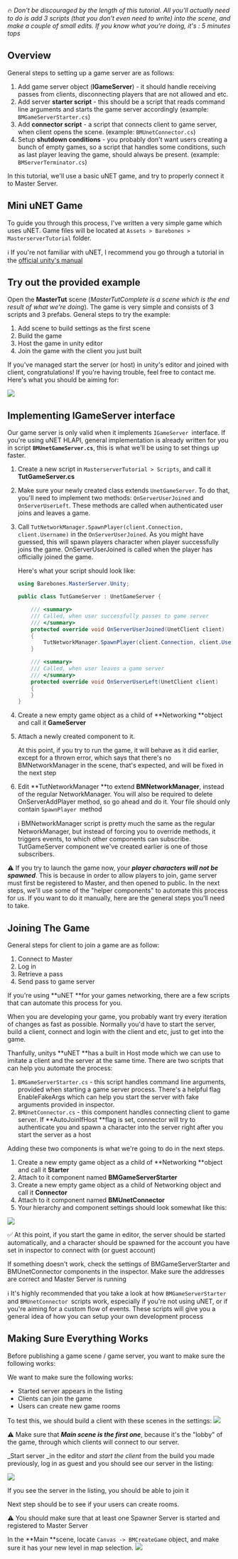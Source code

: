:fire: _Don't be discouraged by the length of this tutorial. All you'll actually need to do is add 3 scripts (that you don't even need to write) into the scene, and make a couple of small edits. If you know what you're doing, it's : 5 minutes tops_

## Overview

General steps to setting up a game server are as follows:

1. Add game server object (**IGameServer**) - it should handle receiving passes from clients, disconnecting players that are not allowed and etc.
1. Add server **starter script** - this should be a script that reads command line arguments and starts the game server accordingly (example: `BMGameServerStarter.cs`)
1. Add **connector script** - a script that connects client to game server, when client opens the scene. (example: `BMUnetConnector.cs`)
1. Setup **shutdown conditions** - you probably don't want users creating a bunch of empty games, so a script that handles some conditions, such as last player leaving the game, should always be present. (example: `BMServerTerminator.cs`)

In this tutorial, we'll use a basic uNET game, and try to properly connect it to Master Server.

## Mini uNET Game

To guide you through this process, I've written a very simple game which uses uNET. Game files will be located at `Assets > Barebones > MasterserverTutorial` folder. 

:information_source: If you're not familiar with uNET, I recommend you go through a tutorial in the [official unity's manual](https://docs.unity3d.com/Manual/UNetSetup.html)

## Try out the provided example

Open the **MasterTut** scene (_MasterTutComplete is a scene which is the end result of what we're doing_). The game is very simple and consists of 3 scripts and 3 prefabs. General steps to try the example:

1. Add scene to build settings as the first scene
1. Build the game
1. Host the game in unity editor
1. Join the game with the client you just built

If you've managed start the server (or host) in unity's editor and joined with client, congratulations! If you're having trouble, feel free to contact me. Here's what you should be aiming for:

![](http://i.imgur.com/D2hoH38.png)

## Implementing IGameServer interface

Our game server is only valid when it implements `IGameServer `interface. If you're using uNET HLAPI, general implementation is already written for you in script **`BMUnetGameServer.cs`**, this is what we'll be using to set things up faster. 

1. Create a new script in `MasterserverTutorial > Scripts`, and call it **TutGameServer.cs**

2. Make sure your newly created class extends `UnetGameServer`. To do that, you'll need to implement two methods: `OnServerUserJoined` and `OnServerUserLeft`. These methods are called when authenticated user joins and leaves a game.

3. Call `TutNetworkManager.SpawnPlayer(client.Connection, client.Username)` in the `OnServerUserJoined`. As you might have guessed, this will spawn players character when player successfully joins the game. OnServerUserJoined is called when the player has officially joined the game. 

    Here's what your script should look like:

    ```C#
    using Barebones.MasterServer.Unity;

    public class TutGameServer : UnetGameServer {

        /// <summary>
        /// Called, when user successfully passes to game server
        /// </summary>
        protected override void OnServerUserJoined(UnetClient client)
        {
            TutNetworkManager.SpawnPlayer(client.Connection, client.Username);
        }

        /// <summary>
        /// Called, when user leaves a game server
        /// </summary>
        protected override void OnServerUserLeft(UnetClient client)
        {
        }
    }
    ```

4. Create a new empty game object as a child of **Networking **object and call it **GameServer**
5. Attach a newly created component to it.

    At this point, if you try to run the game, it will behave as it did earlier, except for a thrown error, which says that there's no BMNetworkManager in the scene, that's expected, and will be fixed in the next step

6. Edit **TutNetworkManager **to extend **BMNetworkManager**, instead of the regular NetworkManager. You will also be required to delete OnServerAddPlayer method, so go ahead and do it. Your file should only contain `SpawnPlayer `method 

    :information_source: BMNetworkManager script is pretty much the same as the regular NetworkManager, but instead of forcing you to override methods, it triggers events, to which other components can subscribe. TutGameServer component we've created earlier is one of those subscribers. 

:warning: If you try to launch the game now, your _**player characters will not be spawned**_. This is because in order to allow players to join, game server must first be registered to Master, and then opened to public. In the next steps, we'll use some of the "helper components" to automate this process for us. If you want to do it manually, here are the general steps you'll need to take. 

## Joining The Game

General steps for client to join a game are as follow: 

1. Connect to Master
1. Log in
1. Retrieve a pass
1. Send pass to game server

If you're using **uNET **for your games networking, there are a few scripts that can automate this process for you. 

When you are developing your game, you probably want try every iteration of changes as fast as possible. Normally you'd have to start the server, build a client, connect and login with the client and etc, just to get into the game.

Thanfully, unitys **uNET **has a built in Host mode which we can use to imitate a client and the server at the same time. There are two scripts that can help you automate the process: 

1. `BMGameServerStarter.cs` - this script handles command line arguments, provided when starting a game server process. There's a helpful flag EnableFakeArgs which can help you start the server with fake arguments provided in inspector.
1. `BMUnetConnector.cs` - this component handles connecting client to game server. If **AutoJoinIfHost **flag is set, connector will try to authenticate you and spawn a character into the server right after you start the server as a host

Adding these two components is what we're going to do in the next steps. 

1. Create a new empty game object as a child of **Networking **object and call it **Starter**
1. Attach to it component named **BMGameServerStarter**
1. Create a new empty game object as a child of Networking object and call it **Connector**
1. Attach to it component named **BMUnetConnector**
1. Your hierarchy and component settings should look somewhat like this:

![](http://i.imgur.com/EkdzxN0.png)

:white_check_mark: At this point, if you start the game in editor, the server should be started automatically, and a character should be spawned for the account you have set in inspector to connect with (or guest account) 

If something doesn't work, check the settings of BMGameServerStarter and BMUnetConnector components in the inspector. Make sure the addresses are correct and Master Server is running

:information_source: It's highly recommended that you take a look at how `BMGameServerStarter `and `BMUnetConnector `scripts work, especially if you're not using uNET, or if you're aiming for a custom flow of events. These scripts will give you a general idea of how you can setup your own development process 

## Making Sure Everything Works

Before publishing a game scene / game server, you want to make sure the following works:

We want to make sure the following works: 

* Started server appears in the listing
* Clients can join the game
* Users can create new game rooms

To test this, we should build a client with these scenes in the settings: 
![](http://i.imgur.com/yjbT9F1.png)

:warning: Make sure that _**Main scene is the first one**_, because it's the "lobby" of the game, through which clients will connect to our server.

_Start server _in the editor and _start the client_ from the build you made previously, log in as guest and you should see our server in the listing: 

![](http://i.imgur.com/wHZEOkO.png)

If you see the server in the listing, you should be able to join it

Next step should be to see if your users can create rooms. 

:warning: You should make sure that at least one Spawner Server is started and registered to Master Server 

In the **Main **scene, locate `Canvas -> BMCreateGame` object, and make sure it has your new level in map selection. 
![](http://i.imgur.com/ew1aNY6.png)